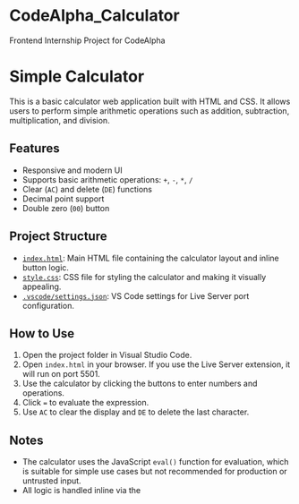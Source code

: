 # CodeAlpha_Calculator
Frontend Internship Project for CodeAlpha
# Simple Calculator

This is a basic calculator web application built with HTML and CSS. It allows users to perform simple arithmetic operations such as addition, subtraction, multiplication, and division.

## Features

- Responsive and modern UI
- Supports basic arithmetic operations: `+`, `-`, `*`, `/`
- Clear (`AC`) and delete (`DE`) functions
- Decimal point support
- Double zero (`00`) button

## Project Structure

- [`index.html`](index.html): Main HTML file containing the calculator layout and inline button logic.
- [`style.css`](style.css): CSS file for styling the calculator and making it visually appealing.
- [`.vscode/settings.json`](.vscode/settings.json): VS Code settings for Live Server port configuration.

## How to Use

1. Open the project folder in Visual Studio Code.
2. Open `index.html` in your browser. If you use the Live Server extension, it will run on port 5501.
3. Use the calculator by clicking the buttons to enter numbers and operations.
4. Click `=` to evaluate the expression.
5. Use `AC` to clear the display and `DE` to delete the last character.

## Notes

- The calculator uses the JavaScript `eval()` function for evaluation, which is suitable for simple use cases but not recommended for production or untrusted input.
- All logic is handled inline via the
